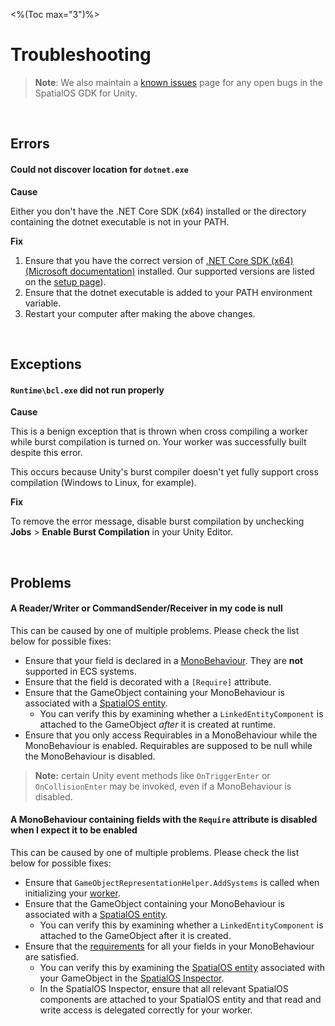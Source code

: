 <%(Toc max="3")%>

# Troubleshooting

> **Note**: We also maintain a [known issues](https://github.com/spatialos/gdk-for-unity/projects/2) page for any open bugs in the SpatialOS GDK for Unity.

<br/>

## Errors

#### Could not discover location for `dotnet.exe`

**Cause**

Either you don't have the .NET Core SDK (x64) installed or the directory containing the dotnet executable is not in your PATH.

**Fix**

1. Ensure that you have the correct version of [.NET Core SDK (x64)(Microsoft documentation)](https://www.microsoft.com/net/download/dotnet-core/) installed. Our supported versions are listed on the [setup page]({{urlRoot}}/machine-setup)).
1. Ensure that the dotnet executable is added to your PATH environment variable.
1. Restart your computer after making the above changes.

<br/>

## Exceptions

#### `Runtime\bcl.exe` did not run properly

**Cause**

This is a benign exception that is thrown when cross compiling a worker while burst compilation is turned on. Your worker was successfully built despite this error. 

This occurs because Unity's burst compiler doesn't yet fully support cross compilation (Windows to Linux, for example).

**Fix**

To remove the error message, disable burst compilation by unchecking **Jobs** > **Enable Burst Compilation** in your Unity Editor.

<br/>

## Problems

#### A Reader/Writer or CommandSender/Receiver in my code is null

This can be caused by one of multiple problems. Please check the list below for possible fixes:

* Ensure that your field is declared in a [MonoBehaviour]({{urlRoot}}/reference/glossary#monobehaviour). They are **not** supported in ECS systems.
* Ensure that the field is decorated with a `[Require]` attribute.
* Ensure that the GameObject containing your MonoBehaviour is associated with a [SpatialOS entity]({{urlRoot}}/reference/glossary#spatialos-entity).
  * You can verify this by examining whether a `LinkedEntityComponent` is attached to the GameObject _after_ it is created at runtime.
* Ensure that you only access Requirables in a MonoBehaviour while the MonoBehaviour is enabled. Requirables are supposed to be null while the MonoBehaviour is disabled. 

> **Note:** certain Unity event methods like `OnTriggerEnter` or `OnCollisionEnter` may be invoked, even if a MonoBehaviour is disabled.


#### A MonoBehaviour containing fields with the `Require` attribute is disabled when I expect it to be enabled

This can be caused by one of multiple problems. Please check the list below for possible fixes:

* Ensure that `GameObjectRepresentationHelper.AddSystems` is called when initializing your [worker]({{urlRoot}}/reference/glossary#worker).
* Ensure that the GameObject containing your MonoBehaviour is associated with a [SpatialOS entity]({{urlRoot}}/reference/glossary#spatialos-entity). 
  * You can verify this by examining whether a `LinkedEntityComponent` is attached to the GameObject after it is created.
* Ensure that the [requirements]({{urlRoot}}/workflows/monobehaviour/interaction/reader-writers/lifecycle) for all your fields in your MonoBehaviour are satisfied. 
  * You can verify this by examining the [SpatialOS entity]({{urlRoot}}/reference/glossary#spatialos-entity) associated with your GameObject in the [SpatialOS Inspector]({{urlRoot}}/reference/glossary#inspector). 
  * In the SpatialOS Inspector, ensure that all relevant SpatialOS components are attached to your SpatialOS entity and that read and write access is delegated correctly for your worker.
